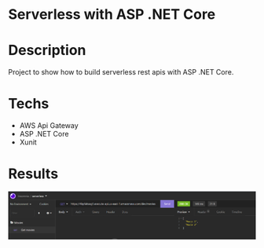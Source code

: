 # Serverless with ASP .NET Core

# Description
Project to show how to build serverless rest apis with ASP .NET Core.

# Techs
- AWS Api Gateway
- ASP .NET Core
- Xunit


# Results
<img src="./docs/postman.png">
